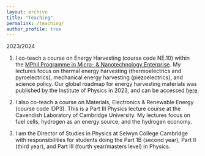 ```yaml
---
layout: archive
title: "Teaching"
permalink: /teaching/
author_profile: true
---
```


2023/2024  

1. I co-teach a course on Energy Harvesting (course code NE.10) within the [MPhil Programme in Micro- & Nanotechnology Enterprise](https://www.msm.cam.ac.uk/pg-study/mphil-programme-micro-nanotechnology-enterprise). My lectures focus on thermal energy harvesting (thermoelectrics and pyroelectrics), mechanical energy harvesting (piezoelectrics), and science policy. Our global roadmap for energy harvesting materials was published by the Institute of Physics in 2023, and can be accessed [here](https://iopscience.iop.org/article/10.1088/2515-7639/acc550).

2. I also co-teach a course on Materials, Electronics & Renewable Energy (course code IDP3). This is a Part III Physics lecture course at the Cavendish Laboratory of Cambridge University. My lectures focus on fuel cells, hydrogen as an energy source, and the hydrogen economy.

3.  I am the Director of Studies in Physics at Selwyn College Cambridge with responsibilities for students doing the Part 1B (second year), Part II (third year), and Part III (fourth year/masters level) in Physics.
